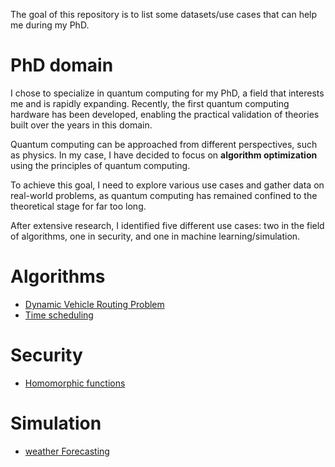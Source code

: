 The goal of this repository is to list some datasets/use cases that can help me during my PhD.

# PhD domain
I chose to specialize in quantum computing for my PhD, a field that  interests me and is rapidly expanding. 
Recently, the first quantum computing hardware has been developed, enabling the practical validation of  theories built over the years in this domain.

Quantum computing can be approached from different perspectives, such as physics. In my case, I have decided to focus on 
**algorithm optimization** using the principles of quantum computing.

To achieve this goal, I need to explore various use cases and gather data on real-world problems, as quantum computing has remained confined to the theoretical stage for far too long.

After extensive research, I identified five different use cases: two in the field of algorithms, one in security, and one in machine learning/simulation.

# Algorithms

- [Dynamic Vehicle Routing Problem](./Algorithms/Dynamic_Vehicle_Routing_Problem/Readme.md)
- [Time scheduling](./Algorithms/time_scheduling/Readme.md)

# Security
- [Homomorphic functions](./homomorphic_function/Football_Salary/Readme.md)

# Simulation
- [weather Forecasting](./simulation/Readme.md)
